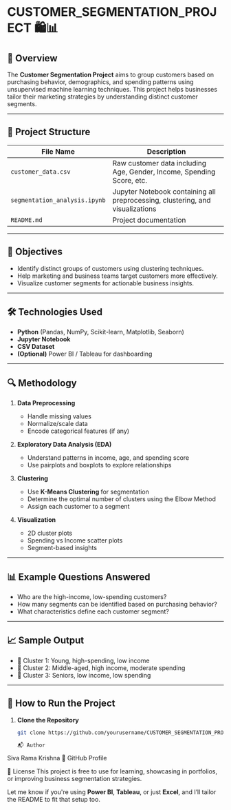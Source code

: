 # CUSTOMER_SEGMENTATION_PROJECT 🛍️📊

## 📌 Overview
The **Customer Segmentation Project** aims to group customers based on purchasing behavior, demographics, and spending patterns using unsupervised machine learning techniques. This project helps businesses tailor their marketing strategies by understanding distinct customer segments.

---

## 📁 Project Structure

| File Name                      | Description                                                                |
|-------------------------------|----------------------------------------------------------------------------|
| `customer_data.csv`           | Raw customer data including Age, Gender, Income, Spending Score, etc.     |
| `segmentation_analysis.ipynb` | Jupyter Notebook containing all preprocessing, clustering, and visualizations |
| `README.md`                   | Project documentation                                                      |

---

## 🎯 Objectives

- Identify distinct groups of customers using clustering techniques.
- Help marketing and business teams target customers more effectively.
- Visualize customer segments for actionable business insights.

---

## 🛠 Technologies Used

- **Python** (Pandas, NumPy, Scikit-learn, Matplotlib, Seaborn)
- **Jupyter Notebook**
- **CSV Dataset**
- **(Optional)** Power BI / Tableau for dashboarding

---

## 🔍 Methodology

1. **Data Preprocessing**
   - Handle missing values
   - Normalize/scale data
   - Encode categorical features (if any)

2. **Exploratory Data Analysis (EDA)**
   - Understand patterns in income, age, and spending score
   - Use pairplots and boxplots to explore relationships

3. **Clustering**
   - Use **K-Means Clustering** for segmentation
   - Determine the optimal number of clusters using the Elbow Method
   - Assign each customer to a segment

4. **Visualization**
   - 2D cluster plots
   - Spending vs Income scatter plots
   - Segment-based insights

---

## 📊 Example Questions Answered

- Who are the high-income, low-spending customers?
- How many segments can be identified based on purchasing behavior?
- What characteristics define each customer segment?

---

## 📈 Sample Output

- 🔹 Cluster 1: Young, high-spending, low income  
- 🔹 Cluster 2: Middle-aged, high income, moderate spending  
- 🔹 Cluster 3: Seniors, low income, low spending  

---

## 🚀 How to Run the Project

1. **Clone the Repository**
   ```bash
   git clone https://github.com/yourusername/CUSTOMER_SEGMENTATION_PROJECT.git

   📬 Author
Siva Rama Krishna
🔗 GitHub Profile

📢 License
This project is free to use for learning, showcasing in portfolios, or improving business segmentation strategies.

Let me know if you're using **Power BI**, **Tableau**, or just **Excel**, and I’ll tailor the README to fit that setup too.







